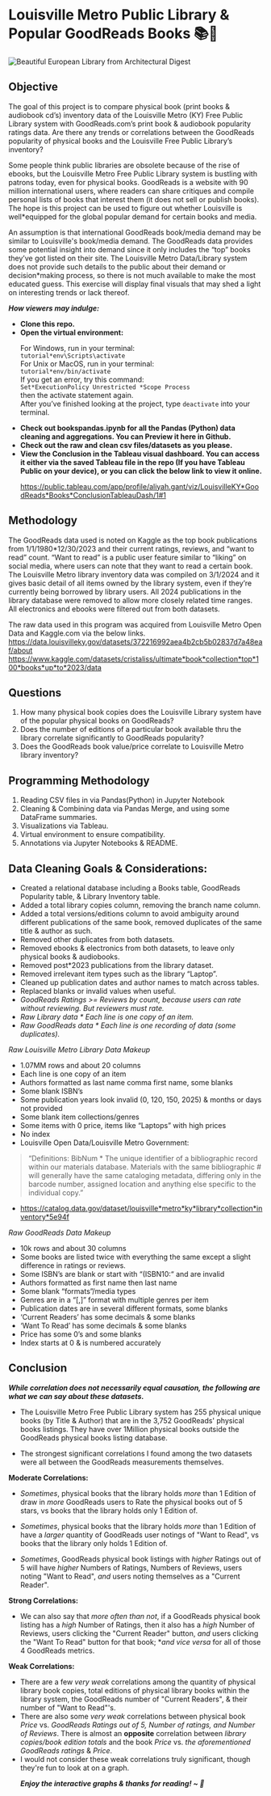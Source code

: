 # Louisville Metro Public Library & Popular GoodReads Books 📚🌸

<img src="https://media.architecturaldigest.com/photos/55f9df5a14adf283236d85f4/16:9/w_1280,c_limit/dam-images-architecture-2013-11-libraries-libraries-22-st-florian-monastery.jpg" alt="Beautiful European Library from Architectural Digest"/>

## Objective

The goal of this project is to compare physical book (print books & audiobook cd’s) inventory data of the Louisville Metro (KY) Free Public Library system with GoodReads.com’s print book & audiobook popularity ratings data.
Are there any trends or correlations between the GoodReads popularity of physical books and the Louisville Free Public Library’s inventory?

Some people think public libraries are obsolete because of the rise of ebooks, but the Louisville Metro Free Public Library system is bustling with patrons today, even for physical books. GoodReads is a website with 90 million international users, where readers can share critiques and compile personal lists of books that interest them (it does not sell or publish books). The hope is this project can be used to figure out whether Louisville is well*equipped for the global popular demand for certain books and media.

An assumption is that international GoodReads book/media demand may be similar to Louisville's book/media demand. The GoodReads data provides some potential insight into demand since it only includes the “top” books they’ve got listed on their site. The Louisville Metro Data/Library system does not provide such details to the public about their demand or decision*making process, so there is not much available to make the most educated guess. This exercise will display final visuals that may shed a light on interesting trends or lack thereof.


***How viewers may indulge:***
* **Clone this repo.**
* **Open the virtual environment:**

<ul> 

For Windows, run in your terminal:<br>
`tutorial*env\Scripts\activate`<br>
For Unix or MacOS, run in your terminal:<br>
`tutorial*env/bin/activate`<br>
If you get an error, try this command:<br>
`Set*ExecutionPolicy Unrestricted *Scope Process`<br>
then the activate statement again.<br>
After you’ve finished looking at the project, type `deactivate` into your terminal.

</ul>

* **Check out bookspandas.ipynb for all the Pandas (Python) data cleaning and aggregations. You can Preview it here in Github.**
* **Check out the raw and clean csv files/datasets as you please.**
* **View the Conclusion in the Tableau visual dashboard. You can access it either via the saved Tableau file in the repo (If you have Tableau Public on your device), or you can click the below link to view it online.**

<ul>

https://public.tableau.com/app/profile/aliyah.gant/viz/LouisvilleKY*GoodReads*Books*ConclusionTableauDash/1#1 

</ul>


## Methodology

The GoodReads data used is noted on Kaggle as the top book publications from 1/1/1980*12/30/2023 and their current ratings, reviews, and “want to read” count. “Want to read” is a public user feature similar to “liking” on social media, where users can note that they want to read a certain book. The Louisville Metro library inventory data was compiled on 3/1/2024 and it gives basic detail of all items owned by the library system, even if they’re currently being borrowed by library users. All 2024 publications in the library database were removed to allow more closely related time ranges. All electronics and ebooks were filtered out from both datasets.

The raw data used in this program was acquired from Louisville Metro Open Data and Kaggle.com via the below links.
https://data.louisvilleky.gov/datasets/372216992aea4b2cb5b02837d7a48eaf/about
https://www.kaggle.com/datasets/cristaliss/ultimate*book*collection*top*100*books*up*to*2023/data

## Questions
1. How many physical book copies does the Louisville Library system have of the popular physical books on GoodReads?
2. Does the number of editions of a particular book available thru the library correlate significantly to GoodReads popularity?
3. Does the GoodReads book value/price correlate to Louisville Metro library inventory?

## Programming Methodology
1. Reading CSV files in via Pandas(Python) in Jupyter Notebook
2. Cleaning & Combining data via Pandas Merge, and using some DataFrame summaries.
3. Visualizations via Tableau.
4. Virtual environment to ensure compatibility.
5. Annotations via Jupyter Notebooks & README.

## Data Cleaning Goals & Considerations:
* Created a relational database including a Books table, GoodReads Popularity table, & Library Inventory table.
* Added a total library copies column, removing the branch name column.
* Added a total versions/editions column to avoid ambiguity around different publications of the same book, removed duplicates of the same title & author as such.
* Removed other duplicates from both datasets.
* Removed ebooks & electronics from both datasets, to leave only physical books & audiobooks.
* Removed post*2023 publications from the library dataset.
* Removed irrelevant item types such as the library “Laptop”.
* Cleaned up publication dates and author names to match across tables.
* Replaced blanks or invalid values when useful.
* *GoodReads Ratings >= Reviews by count, because users can rate without reviewing. But reviewers must rate.*
* *Raw Library data * Each line is one copy of an item.*
* *Raw GoodReads data * Each line is one recording of data (some duplicates).*

*Raw Louisville Metro Library Data Makeup*
* 1.07MM rows and about 20 columns
* Each line is one copy of an item
* Authors formatted as last name comma first name, some blanks
* Some blank ISBN’s
* Some publication years look invalid (0, 120, 150, 2025) & months or days not provided
* Some blank item collections/genres
* Some items with 0 price, items like “Laptops” with high prices
* No index
* Louisville Open Data/Louisville Metro Government: 
> “Definitions: BibNum * The unique identifier of a bibliographic record within our materials database. Materials with the same bibliographic # will generally have the same cataloging metadata, differing only in the barcode number, assigned location and anything else specific to the individual copy.”
* https://catalog.data.gov/dataset/louisville*metro*ky*library*collection*inventory*5e94f   

*Raw GoodReads Data Makeup*
* 10k rows and about 30 columns
* Some books are listed twice with everything the same except a slight difference in ratings or reviews.
* Some ISBN’s are blank or start with “(ISBN10:“ and are invalid
* Authors formatted as first name then last name
* Some blank “formats”/media types
* Genres are in a “[,]” format with multiple genres per item
* Publication dates are in several different formats, some blanks
* ‘Current Readers’ has some decimals & some blanks
* ‘Want To Read’ has some decimals & some blanks
* Price has some 0’s and some blanks
* Index starts at 0 & is numbered accurately


## Conclusion

***While correlation does not necessarily equal causation, the following are what we can say about these datasets.***

* The Louisville Metro Free Public Library system has 255 physical unique books (by Title & Author) that are in the 3,752 GoodReads' physical books listings. They have over 1Million physical books outside the GoodReads physical books listing database.

* The strongest significant correlations I found among the two datasets were all between the GoodReads measurements themselves.

**Moderate Correlations:**
* *Sometimes*, physical books that the library holds *more* than 1 Edition of draw in *more* GoodReads users to Rate the physical books out of 5 stars, vs books that the library holds only 1 Edition of.

* *Sometimes*, physical books that the library holds *more* than 1 Edition of have a *larger* quantity of GoodReads user notings of "Want to Read", vs books that the library only holds 1 Edition of.

* *Sometimes*, GoodReads physical book listings with *higher* Ratings out of 5 will have *higher* Numbers of Ratings, Numbers of Reviews, users noting "Want to Read", *and* users noting themselves as a "Current Reader".

**Strong Correlations:**
* We can also say that *more often than not*, if a GoodReads physical book listing has a *high* Number of Ratings, then it also has a *high* Number of Reviews, users clicking the "Current Reader" button, *and* users clicking the "Want To Read" button for that book; **and vice versa* for all of those 4 GoodReads metrics.

**Weak Correlations:**
* There are a few *very weak* correlations among the quantity of physical library book copies, total editions of physical library books within the library system, the GoodReads number of "Current Readers", & their number of "Want to Read"'s.
* There are also some *very weak* correlations between physical book *Price* vs. *GoodReads Ratings out of 5, Number of ratings, and Number of Reviews*. There is almost an **opposite** correlation between *library copies/book edition totals* and the book *Price* vs. *the aforementioned GoodReads ratings* & *Price*.
* I would not consider these weak correlations truly significant, though they're fun to look at on a graph.

<ul>

***Enjoy the interactive graphs & thanks for reading! ~ 🌸***

</ul>